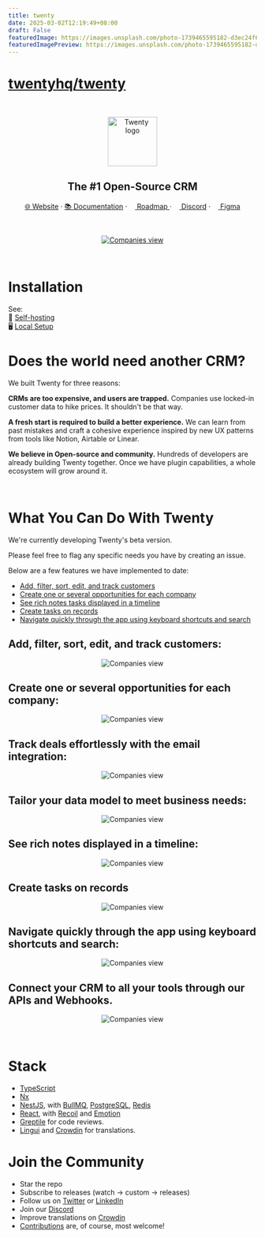 ```yaml
---
title: twenty
date: 2025-03-02T12:19:49+08:00
draft: False
featuredImage: https://images.unsplash.com/photo-1739465595182-d3ec24f6ebcd?ixid=M3w0NjAwMjJ8MHwxfHJhbmRvbXx8fHx8fHx8fDE3NDA4ODkxMjN8&ixlib=rb-4.0.3
featuredImagePreview: https://images.unsplash.com/photo-1739465595182-d3ec24f6ebcd?ixid=M3w0NjAwMjJ8MHwxfHJhbmRvbXx8fHx8fHx8fDE3NDA4ODkxMjN8&ixlib=rb-4.0.3
---
```


# [twentyhq/twenty](https://github.com/twentyhq/twenty)


<br>
<p align="center">
  <a href="https://www.twenty.com">
    <img src="./packages/twenty-website/public/images/core/logo.svg" width="100px" alt="Twenty logo" />
  </a>
</p>

<h2 align="center" >The #1 Open-Source CRM </h3>

<p align="center"><a href="https://twenty.com">🌐 Website</a> · <a href="https://twenty.com/developers">📚 Documentation</a> · <a href="https://github.com/orgs/twentyhq/projects/1"><img src="./packages/twenty-website/public/images/readme/planner-icon.svg" width="12" height="12"/> Roadmap </a> · <a href="https://discord.gg/cx5n4Jzs57"><img src="./packages/twenty-website/public/images/readme/discord-icon.svg" width="12" height="12"/> Discord</a> · <a href="https://www.figma.com/file/xt8O9mFeLl46C5InWwoMrN/Twenty"><img src="./packages/twenty-website/public/images/readme/figma-icon.png"  width="12" height="12"/>  Figma</a><p>
<br />


<p align="center">
  <a href="https://www.twenty.com">
    <picture>
      <source media="(prefers-color-scheme: dark)" srcset="https://raw.githubusercontent.com/twentyhq/twenty/v0.12.0/packages/twenty-docs/static/img/preview-dark.png">
      <source media="(prefers-color-scheme: light)" srcset="https://raw.githubusercontent.com/twentyhq/twenty/v0.12.0/packages/twenty-docs/static/img/preview-light.png">
      <img src="./packages/twenty-docs/static/img/preview-light.png" alt="Companies view" />
    </picture>
  </a>
</p>

<br>

# Installation 

See:  
🚀 [Self-hosting](https://twenty.com/developers/section/self-hosting)  
🖥️ [Local Setup](https://twenty.com/developers/local-setup)  

# Does the world need another CRM?

We built Twenty for three reasons:

**CRMs are too expensive, and users are trapped.** Companies use locked-in customer data to hike prices. It shouldn't be that way.

**A fresh start is required to build a better experience.** We can learn from past mistakes and craft a cohesive experience inspired by new UX patterns from tools like Notion, Airtable or Linear.

**We believe in Open-source and community.** Hundreds of developers are already building Twenty together. Once we have plugin capabilities, a whole ecosystem will grow around it.

<br>

# What You Can Do With Twenty
We're currently developing Twenty's beta version.  

Please feel free to flag any specific needs you have by creating an issue.   

Below are a few features we have implemented to date:

+ [Add, filter, sort, edit, and track customers](#add-filter-sort-edit-and-track-customers)
+ [Create one or several opportunities for each company](#create-one-or-several-opportunities-for-each-company)
+ [See rich notes tasks displayed in a timeline](#see-rich-notes-tasks-displayed-in-a-timeline)
+ [Create tasks on records](#create-tasks-on-records)
+ [Navigate quickly through the app using keyboard shortcuts and search](#navigate-quickly-through-the-app-using-keyboard-shortcuts-and-search)


## Add, filter, sort, edit, and track customers:

<p align="center">
    <picture>
      <source media="(prefers-color-scheme: dark)" srcset="https://raw.githubusercontent.com/twentyhq/twenty/v0.12.0/packages/twenty-docs/static/img/index-dark.png">
      <source media="(prefers-color-scheme: light)" srcset="https://raw.githubusercontent.com/twentyhq/twenty/v0.12.0/packages/twenty-docs/static/img/index-light.png">
      <img src="./packages/twenty-docs/static/img/visualise-customer-light.png" alt="Companies view" />
    </picture>
</p>

## Create one or several opportunities for each company:

<p align="center">
    <picture>
      <source media="(prefers-color-scheme: dark)" srcset="https://raw.githubusercontent.com/twentyhq/twenty/v0.12.0/packages/twenty-docs/static/img/kanban-dark.png">
      <source media="(prefers-color-scheme: light)" srcset="https://raw.githubusercontent.com/twentyhq/twenty/v0.12.0/packages/twenty-docs/static/img/kanban-light.png">
      <img src="./packages/twenty-docs/static/img/follow-your-deals-light.png" alt="Companies view" />
    </picture>
</p>

## Track deals effortlessly with the email integration:

<p align="center">
    <picture>
      <source media="(prefers-color-scheme: dark)" srcset="https://raw.githubusercontent.com/twentyhq/twenty/v0.12.0/packages/twenty-docs/static/img/emails-dark.png">
      <source media="(prefers-color-scheme: light)" srcset="https://raw.githubusercontent.com/twentyhq/twenty/v0.12.0/packages/twenty-docs/static/img/emails-light.png">
      <img src="./packages/twenty-docs/static/img/rich-notes-light.png" alt="Companies view" />
    </picture>
</p>

## Tailor your data model to meet business needs:

<p align="center">
    <picture>
      <source media="(prefers-color-scheme: dark)" srcset="https://raw.githubusercontent.com/twentyhq/twenty/v0.12.0/packages/twenty-docs/static/img/data-dark.png">
      <source media="(prefers-color-scheme: light)" srcset="https://raw.githubusercontent.com/twentyhq/twenty/v0.12.0/packages/twenty-docs/static/img/data-light.png">
      <img src="./packages/twenty-docs/static/img/rich-notes-light.png" alt="Companies view" />
    </picture>
</p>

## See rich notes displayed in a timeline:

<p align="center">
    <picture>
      <source media="(prefers-color-scheme: dark)" srcset="https://raw.githubusercontent.com/twentyhq/twenty/v0.12.0/packages/twenty-docs/static/img/notes-dark.png">
      <source media="(prefers-color-scheme: light)" srcset="https://raw.githubusercontent.com/twentyhq/twenty/v0.12.0/packages/twenty-docs/static/img/notes-light.png">
      <img src="./packages/twenty-docs/static/img/rich-notes-light.png" alt="Companies view" />
    </picture>
</p>

## Create tasks on records

<p align="center">
    <picture>
      <source media="(prefers-color-scheme: dark)" srcset="https://raw.githubusercontent.com/twentyhq/twenty/v0.12.0/packages/twenty-docs/static/img/tasks-dark.png">
      <source media="(prefers-color-scheme: light)" srcset="https://raw.githubusercontent.com/twentyhq/twenty/v0.12.0/packages/twenty-docs/static/img/tasks-light.png">
      <img src="./packages/twenty-docs/static/img/create-tasks-light.png" alt="Companies view" />
    </picture>
</p>

## Navigate quickly through the app using keyboard shortcuts and search:

<p align="center">
    <picture>
      <source media="(prefers-color-scheme: dark)" srcset="https://raw.githubusercontent.com/twentyhq/twenty/v0.12.0/packages/twenty-docs/static/img/keyboard-dark.png">
      <source media="(prefers-color-scheme: light)" srcset="https://raw.githubusercontent.com/twentyhq/twenty/v0.12.0/packages/twenty-docs/static/img/keyboard-light.png">
      <img src="./packages/twenty-docs/static/img/shortcut-navigation-light.png" alt="Companies view" />
    </picture>
</p>

## Connect your CRM to all your tools through our APIs and Webhooks.

<p align="center">
    <picture>
      <source media="(prefers-color-scheme: dark)" srcset="https://raw.githubusercontent.com/twentyhq/twenty/v0.12.0/packages/twenty-docs/static/img/api-dark.png">
      <source media="(prefers-color-scheme: light)" srcset="https://raw.githubusercontent.com/twentyhq/twenty/v0.12.0/packages/twenty-docs/static/img/api-light.png">
      <img src="./packages/twenty-docs/static/img/shortcut-navigation-light.png" alt="Companies view" />
    </picture>
</p>


<br>

# Stack
- [TypeScript](https://www.typescriptlang.org/)
- [Nx](https://nx.dev/)
- [NestJS](https://nestjs.com/), with [BullMQ](https://bullmq.io/), [PostgreSQL](https://www.postgresql.org/), [Redis](https://redis.io/)
- [React](https://reactjs.org/), with [Recoil](https://recoiljs.org/) and [Emotion](https://emotion.sh/)
- [Greptile](https://greptile.com) for code reviews.
- [Lingui](https://lingui.dev/) and [Crowdin](https://twenty.crowdin.com/twenty) for translations.


# Join the Community

- Star the repo
- Subscribe to releases (watch -> custom -> releases)
- Follow us on [Twitter](https://twitter.com/twentycrm) or [LinkedIn](https://www.linkedin.com/company/twenty/) 
- Join our [Discord](https://discord.gg/cx5n4Jzs57)
- Improve translations on [Crowdin](https://twenty.crowdin.com/twenty) 
- [Contributions](https://github.com/twentyhq/twenty/contribute) are, of course, most welcome! 




